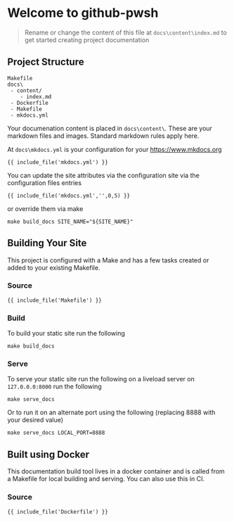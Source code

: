 # Welcome to github-pwsh

> Rename or change the content of this file at `docs\content\index.md`
  to get started creating project documentation

## Project Structure

```
Makefile
docs\
 - content/
    - index.md
 - Dockerfile
 - Makefile
 - mkdocs.yml
```

Your documenation content is placed in `docs\content\`. These are your markdown files and images. Standard markdown rules apply here.

At `docs\mkdocs.yml` is your configuration for your <a href="https://www.mkdocs.org/user-guide/configuration/" target="_blank">https://www.mkdocs.org</a>

```
{{ include_file('mkdocs.yml') }}
```

You can update the site attributes via the configuration site via the configuration files entries

```
{{ include_file('mkdocs.yml','',0,5) }}
```

or override them via make
```
make build_docs SITE_NAME="${SITE_NAME}"
```

## Building Your Site
This project is configured with a Make and has a few tasks created or added to your existing Makefile.

### Source
```
{{ include_file('Makefile') }}
```

### Build

To build your static site run the following

```
make build_docs
```

### Serve

To serve your static site run the following on a liveload server on `127.0.0.0:8000` run the following

```
make serve_docs
```

Or to run it on an alternate port using the following (replacing 8888 with your desired value)

```
make serve_docs LOCAL_PORT=8888
```

## Built using Docker

This documentation build tool lives in a docker container and is called from a Makefile for local building and serving. You can also use this in CI.

### Source
```
{{ include_file('Dockerfile') }}
```
